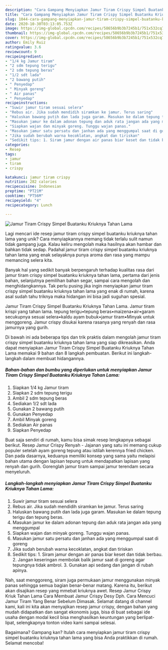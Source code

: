 ```yaml
---
description: "Cara Gampang Menyiapkan Jamur Tiram Crispy Simpel Buatanku Kriuknya Tahan Lama Anti Gagal"
title: "Cara Gampang Menyiapkan Jamur Tiram Crispy Simpel Buatanku Kriuknya Tahan Lama Anti Gagal"
slug: 1044-cara-gampang-menyiapkan-jamur-tiram-crispy-simpel-buatanku-kriuknya-tahan-lama-anti-gagal
date: 2020-10-30T03:13:05.753Z
image: https://img-global.cpcdn.com/recipes/58656b9b3b7245b1/751x532cq70/jamur-tiram-crispy-simpel-buatanku-kriuknya-tahan-lama-foto-resep-utama.jpg
thumbnail: https://img-global.cpcdn.com/recipes/58656b9b3b7245b1/751x532cq70/jamur-tiram-crispy-simpel-buatanku-kriuknya-tahan-lama-foto-resep-utama.jpg
cover: https://img-global.cpcdn.com/recipes/58656b9b3b7245b1/751x532cq70/jamur-tiram-crispy-simpel-buatanku-kriuknya-tahan-lama-foto-resep-utama.jpg
author: Emily Ruiz
ratingvalue: 3.6
reviewcount: 9
recipeingredient:
- "1/4 kg Jamur tiram"
- "2 sdm tepung terigu"
- "2 sdm tepung beras"
- "1/2 sdt lada"
- "2 bawang putih"
- " Penyedap"
- " Minyak goreng"
- " Air panas"
- " Penyedap"
recipeinstructions:
- "Suwir jamur tiram sesuai selera"
- "Rebus air. Jika sudah mendidih siramkan ke jamur. Terus saring"
- "Haluskan bawang putih dan lada juga garam. Masukan ke dalam tepung terigu dan tepung beras."
- "Masukan jamur ke dalam adonan tepung dan aduk rata jangan ada yang menggumpal"
- "Siapkan wajan dan minyak goreng. Tunggu wajan panas."
- "Masukan jamur satu persatu dan janhan ada yang menggumpal saat di goreng"
- "Jika sudah berubah warna kecoklatan, angkat dan tiriskan"
- "Sedikit tips: 1. Siram jamur dengan air panas biar keset dan tidak berbau. 2. Jangan keseringan membolak balik jamur saat di goreng agar tepungnya tidak ambrol. 3. Gunakan api sedang dan jangan di rubah apinya."
categories:
- Resep
tags:
- jamur
- tiram
- crispy

katakunci: jamur tiram crispy 
nutrition: 282 calories
recipecuisine: Indonesian
preptime: "PT21M"
cooktime: "PT56M"
recipeyield: "4"
recipecategory: Lunch

---
```



![Jamur Tiram Crispy Simpel Buatanku Kriuknya Tahan Lama](https://img-global.cpcdn.com/recipes/58656b9b3b7245b1/751x532cq70/jamur-tiram-crispy-simpel-buatanku-kriuknya-tahan-lama-foto-resep-utama.jpg)

Lagi mencari ide resep jamur tiram crispy simpel buatanku kriuknya tahan lama yang unik? Cara menyiapkannya memang tidak terlalu sulit namun tidak gampang juga. Kalau keliru mengolah maka hasilnya akan hambar dan bahkan tidak sedap. Padahal jamur tiram crispy simpel buatanku kriuknya tahan lama yang enak selayaknya punya aroma dan rasa yang mampu memancing selera kita.

Banyak hal yang sedikit banyak berpengaruh terhadap kualitas rasa dari jamur tiram crispy simpel buatanku kriuknya tahan lama, pertama dari jenis bahan, selanjutnya pemilihan bahan segar, sampai cara mengolah dan menghidangkannya. Tak perlu pusing jika ingin menyiapkan jamur tiram crispy simpel buatanku kriuknya tahan lama yang enak di rumah, karena asal sudah tahu triknya maka hidangan ini bisa jadi suguhan spesial.

Jamur Tiram Crispy Simpel Buatanku Kriuknya Tahan Lama. Jamur tiram krispi yang tahan lama. tepung terigu•tepung beras•maizena•air•garam secukupnya sesuai selera•kaldu ayam bubuk•jamur tiram•Minyak untuk menggoreng. Jamur crispy disukai karena rasanya yang renyah dan rasa jamurnya yang gurih.


Di bawah ini ada beberapa tips dan trik praktis dalam mengolah jamur tiram crispy simpel buatanku kriuknya tahan lama yang siap dikreasikan. Anda dapat menyiapkan Jamur Tiram Crispy Simpel Buatanku Kriuknya Tahan Lama memakai 9 bahan dan 8 langkah pembuatan. Berikut ini langkah-langkah dalam membuat hidangannya.

<!--inarticleads1-->

##### Bahan-bahan dan bumbu yang diperlukan untuk menyiapkan Jamur Tiram Crispy Simpel Buatanku Kriuknya Tahan Lama:

1. Siapkan 1/4 kg Jamur tiram
1. Siapkan 2 sdm tepung terigu
1. Ambil 2 sdm tepung beras
1. Sediakan 1/2 sdt lada
1. Gunakan 2 bawang putih
1. Gunakan  Penyedap
1. Ambil  Minyak goreng
1. Sediakan  Air panas
1. Siapkan  Penyedap


Buat saja sendiri di rumah, kamu bisa simak resep lengkapnya sebagai berikut. Resep Jamur Crispy Renyah - Jajanan yang satu ini memang cukup populer setelah ayam goreng tepung atau istilah kerennya fried chicken. Dan pada dasarnya, keduanya memiliki konsep yang sama yaitu melapisi bahan utama dengan lapisan tepung untuk mendapatkan lapisan yang renyah dan gurih. Gorenglah jamur tiram sampai jamur terendam secara menyeluruh. 

<!--inarticleads2-->

##### Langkah-langkah menyiapkan Jamur Tiram Crispy Simpel Buatanku Kriuknya Tahan Lama:

1. Suwir jamur tiram sesuai selera
1. Rebus air. Jika sudah mendidih siramkan ke jamur. Terus saring
1. Haluskan bawang putih dan lada juga garam. Masukan ke dalam tepung terigu dan tepung beras.
1. Masukan jamur ke dalam adonan tepung dan aduk rata jangan ada yang menggumpal
1. Siapkan wajan dan minyak goreng. Tunggu wajan panas.
1. Masukan jamur satu persatu dan janhan ada yang menggumpal saat di goreng
1. Jika sudah berubah warna kecoklatan, angkat dan tiriskan
1. Sedikit tips: 1. Siram jamur dengan air panas biar keset dan tidak berbau. 2. Jangan keseringan membolak balik jamur saat di goreng agar tepungnya tidak ambrol. 3. Gunakan api sedang dan jangan di rubah apinya.


Nah, saat menggoreng, siram juga permukaan jamur menggunakan minyak panas sehingga semua bagian benar-benar matang. Karena itu, berikut akan disajikan resep yang mmebat kriuknya awet. Resep Jamur Crispy Kriuk Tahan Lama Cara Membuat Jamur Crispy Desy Dph. Cara Mencuci Jamur Tiram Yang Benar Sebelum Dimasak. Selamat datang di channel kami, kali ini kita akan menyajikan resep jamur crispy, dengan bahan yang mudah didapatkan dan sangat ekonomis juga, bisa di buat sebagai ide usaha dengan modal kecil bisa menghasilkan keuntungan yang berlipat-lipat, selengkapnya tonton video kami sampai selesai. 

Bagaimana? Gampang kan? Itulah cara menyiapkan jamur tiram crispy simpel buatanku kriuknya tahan lama yang bisa Anda praktikkan di rumah. Selamat mencoba!
